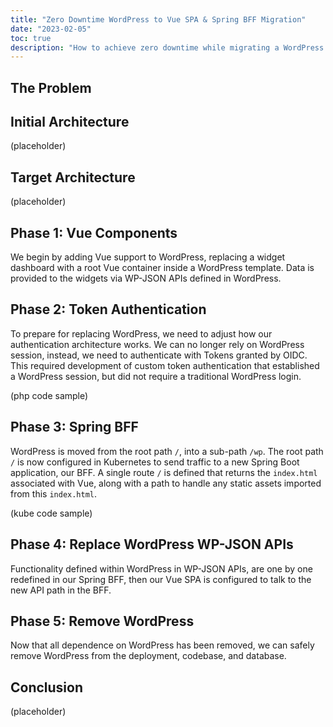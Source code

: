 ```yaml
---
title: "Zero Downtime WordPress to Vue SPA & Spring BFF Migration"
date: "2023-02-05"
toc: true
description: "How to achieve zero downtime while migrating a WordPress website to a Vue SPA and Spring BFF in Kubernetes?"
---
```


## The Problem

## Initial Architecture

(placeholder)

## Target Architecture

(placeholder)

## Phase 1: Vue Components

We begin by adding Vue support to WordPress, replacing a widget dashboard with a root Vue container inside a WordPress template. Data is provided to the widgets via WP-JSON APIs defined in WordPress.

## Phase 2: Token Authentication

To prepare for replacing WordPress, we need to adjust how our authentication architecture works. We can no longer rely on WordPress session, instead, we need to authenticate with Tokens granted by OIDC. This required development of custom token authentication that established a WordPress session, but did not require a traditional WordPress login.

(php code sample)

## Phase 3: Spring BFF

WordPress is moved from the root path `/`, into a sub-path `/wp`. The root path `/` is now configured in Kubernetes to send traffic to a new Spring Boot application, our BFF. A single route `/` is defined that returns the `index.html` associated with Vue, along with a path to handle any static assets imported from this `index.html`.

(kube code sample)

## Phase 4: Replace WordPress WP-JSON APIs

Functionality defined within WordPress in WP-JSON APIs, are one by one redefined in our Spring BFF, then our Vue SPA is configured to talk to the new API path in the BFF.

## Phase 5: Remove WordPress

Now that all dependence on WordPress has been removed, we can safely remove WordPress from the deployment, codebase, and database.

## Conclusion

(placeholder)
